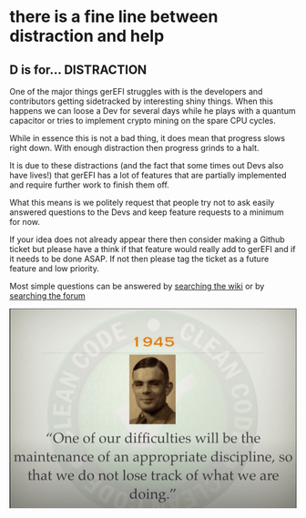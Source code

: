 # there is a fine line between distraction and help

## D is for... DISTRACTION

One of the major things gerEFI struggles with is the developers and contributors getting sidetracked by interesting shiny things.
When this happens we can loose a Dev for several days while he plays with a quantum capacitor or tries to implement crypto mining on the spare CPU cycles.

While in essence this is not a bad thing, it does mean that progress slows right down. With enough distraction then progress grinds to a halt.

It is due to these distractions (and the fact that some times out Devs also have lives!) that gerEFI has a lot of features that are partially implemented and require further work to finish them off.

What this means is we politely request that people try not to ask easily answered questions to the Devs and keep feature requests to a minimum for now.

If your idea does not already appear there then consider making a Github ticket but please have a think if that feature would really add to gerEFI and if it needs to be done ASAP. If not then please tag the ticket as a future feature and low priority.

Most simple questions can be answered by [searching the wiki](HOWTO-Search-on-gerEFI-wiki) or by [searching the forum](https://gerefi.com/forum/search.php)

![img](Images/ATdistraction.png)  
